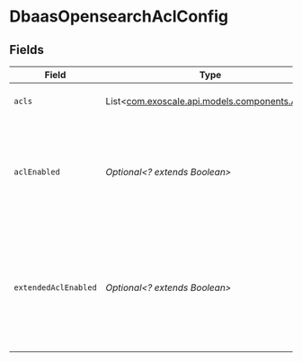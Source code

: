 # DbaasOpensearchAclConfig


## Fields

| Field                                                                                                        | Type                                                                                                         | Required                                                                                                     | Description                                                                                                  |
| ------------------------------------------------------------------------------------------------------------ | ------------------------------------------------------------------------------------------------------------ | ------------------------------------------------------------------------------------------------------------ | ------------------------------------------------------------------------------------------------------------ |
| `acls`                                                                                                       | List<[com.exoscale.api.models.components.Acls](../../models/components/Acls.md)>                             | :heavy_minus_sign:                                                                                           | List of OpenSearch ACLs                                                                                      |
| `aclEnabled`                                                                                                 | *Optional<? extends Boolean>*                                                                                | :heavy_minus_sign:                                                                                           | Enable OpenSearch ACLs. When disabled authenticated service users have unrestricted access.                  |
| `extendedAclEnabled`                                                                                         | *Optional<? extends Boolean>*                                                                                | :heavy_minus_sign:                                                                                           | Enable to enforce index rules in a limited fashion for requests that use the _mget, _msearch, and _bulk APIs |